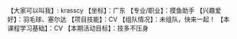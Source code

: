 
【大家可以叫我】: krasscy
【坐标】：广东
【专业/职业】：摸鱼助手
【兴趣爱好】：羽毛球、塞尔达
【项目技能】：CV
【组队情况】：未组队，快来一起！ 
【本课程学习基础】：CV
【本期活动目标】：技多不压身
